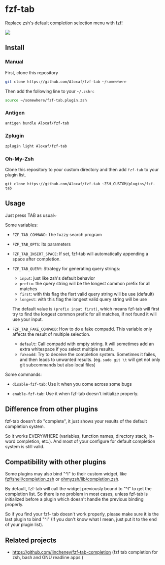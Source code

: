 # fzf-tab

Replace zsh's default completion selection menu with fzf!

![](http://storage.aloxaf.cn/fzf-tab.gif?v=2)

## Install

### Manual

First, clone this repository
```bash
git clone https://github.com/Aloxaf/fzf-tab ~/somewhere
```

Then add the following line to your `~/.zshrc`
```bash
source ~/somewhere/fzf-tab.plugin.zsh
```

### Antigen

```bash
antigen bundle Aloxaf/fzf-tab
```

### Zplugin

```bash
zplugin light Aloxaf/fzf-tab
```

### Oh-My-Zsh

Clone this repository to your custom directory and then add `fzf-tab` to your plugin list.

```
git clone https://github.com/Aloxaf/fzf-tab ~ZSH_CUSTOM/plugins/fzf-tab
```

## Usage

Just press TAB as usual~

Some variables:

- `FZF_TAB_COMMAND`: The fuzzy search program

- `FZF_TAB_OPTS`: Its parameters

- `FZF_TAB_INSERT_SPACE`: If set, fzf-tab will automatically appending a space after completion.

- `FZF_TAB_QUERY`: Strategy for generating query strings:

    - `input`: just like zsh's default behavior
    - `prefix`: the query string will be the longest common prefix for all matches
    - `first`: with this flag the fisrt valid query string will be use (default)
    - `longest`: with this flag the longest valid query string will be use

  The default value is `(prefix input first)`, which means fzf-tab will first try to find the longest common prefix for all matches, if not found it will use your input.

- `FZF_TAB_FAKE_COMPADD`: How to do a fake compadd. This variable only affects the result of multiple selection.

    - `default`: Call compadd with empty string. It will sometimes add an extra whitespace if you select multiple results.
    - `fakeadd`: Try to deceive the completion system. Sometimes it failes, and then leads to unwanted results.
    (eg. `sudo git \t` will get not only git subcommands but also local files)

Some commands:

- `disable-fzf-tab`: Use it when you come across some bugs

- `enable-fzf-tab`: Use it when fzf-tab doesn't initialize properly.

## Difference from other plugins

fzf-tab doesn't do "complete", it just shows your results of the default completion system.

So it works EVERYWHERE (variables, function names, directory stack, in-word completion, etc.).
And most of your configure for default completion system is still valid.

## Compatibility with other plugins

Some plugins may also bind "^I" to their custom widget, like [fzf/shell/completion.zsh](https://github.com/junegunn/fzf/blob/master/shell/completion.zsh) or [ohmyzsh/lib/completion.zsh](https://github.com/ohmyzsh/ohmyzsh/blob/master/lib/completion.zsh#L61-L73).

By default, fzf-tab will call the widget previously bound to "^I" to get the completion list. So there is no problem in most cases, unless fzf-tab is initialized before a plugin which doesn't handle the previous binding properly.

So if you find your fzf-
tab doesn't work properly, please make sure it is the last plugin to bind "^I" (If you don't know what I mean, just put it to the end of your plugin list).

## Related projects

- https://github.com/lincheney/fzf-tab-completion (fzf tab completion for zsh, bash and GNU readline apps )
